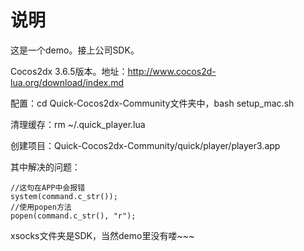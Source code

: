 # 说明

这是一个demo。接上公司SDK。

Cocos2dx 3.6.5版本。地址：<http://www.cocos2d-lua.org/download/index.md>

配置：cd Quick-Cocos2dx-Community文件夹中，bash setup_mac.sh 

清理缓存：rm ~/.quick_player.lua 

创建项目：Quick-Cocos2dx-Community/quick/player/player3.app 

其中解决的问题：

```
//这句在APP中会报错
system(command.c_str());
//使用popen方法
popen(command.c_str(), "r");
```

xsocks文件夹是SDK，当然demo里没有喽~~~